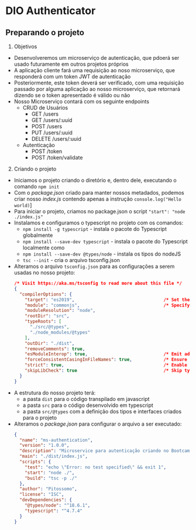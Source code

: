 # DIO Authenticator
## Preparando o projeto
1. Objetivos
- Desenvolveremos um microserviço de autenticação, que pdoerá ser usado futuramente em outros projetos próprios
- A aplicação cliente fará uma requisição ao noso microserviço, que responderá com um token JWT de autenticação
- Posteriormente, este token deverá ser verificado, com uma requisição passado por alguma aplicação ao nosso microserviço, que retornará dizendo se o token apresentado é válido ou não
- Nosso Microserviço contará com os seguinte endpoints
  - CRUD de Usuários
    - GET /users
    - GET /users/:uuid
    - POST /users
    - PUT /users/:uuid
    - DELETE /users/:uuid
  - Autenticação
    - POST /token
    - POST /token/validate

2. Criando o projeto
- Iniciamos o projeto criando o diretório e, dentro dele, executando o comando `npm init`
- Com o *package.json* criado para manter nossos metadados, podemos criar nosso *index.js* contendo apenas a instrução `console.log("Hello world)`]
- Para iniciar o projeto, criamos no package.json o script `"start": "node ./index.js"`
- Instalamos e configuramos o typescript no projeto com os comandos:
  - `npm install -g typescript` - instala o pacote do Typescript globalmente
  - `npm install --save-dev typescript`  - instala o pacote do Typescript localmente como 
  - `npm install --save-dev @types/node` - instala os tipos do nodeJS
  - `tsc --init`  - cria o arquivo tsconfig.json
- Alteramos o arquivo `tsconfig.json` para as configurações a serem usadas no nosso projeto:
  ```json
  /* Visit https://aka.ms/tsconfig to read more about this file */
  {
    "compilerOptions": {
      "target": "es2019",                                  /* Set the JavaScript language version for emitted JavaScript and include compatible library declarations. */
      "module": "commonjs",                                /* Specify what module code is generated. */
      "moduleResolution": "node",
      "rootDir": "src",
      "typeRoots": [
        "./src/@types",
        "./node_modules/@types"
      ],
      "outDir": "./dist",
      "removeComments": true,
      "esModuleInterop": true,                             /* Emit additional JavaScript to ease support for importing CommonJS modules. This enables 'allowSyntheticDefaultImports' for type compatibility. */
      "forceConsistentCasingInFileNames": true,            /* Ensure that casing is correct in imports. */
      "strict": true,                                      /* Enable all strict type-checking options. */
      "skipLibCheck": true                                 /* Skip type checking all .d.ts files. */
    }
  }
  ```
- A estrutura do nosso projeto terá:
  - a pasta `dist` para o código transpilado em javascript 
  - a pasta `src` para o código desenvolvido em typescript
  - a pasta `src/@types` com a definição dos tipos e interfaces criados para o projeto
- Alteramos o *package.json* para configurar o arquivo a ser executado:
  ```json
  {
    "name": "ms-authentication",
    "version": "1.0.0",
    "description": "Microservice para autenticação criando no Bootcamp DIO Impulso JS 2022",
    "main": "./dist/index.js",
    "scripts": {
      "test": "echo \"Error: no test specified\" && exit 1",
      "start": "node ./",
      "build": "tsc -p ./"
    },
    "author": "Pitossomo",
    "license": "ISC",
    "devDependencies": {
      "@types/node": "^18.6.1",
      "typescript": "^4.7.4"
    }
  }
  ```